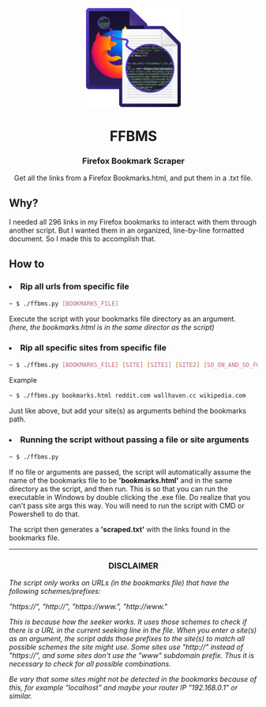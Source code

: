 <div align='center'>
    <img src='logo.png' height='200px' alt="logo"/>
    <h1>FFBMS</h1>
    <h3>Firefox Bookmark Scraper</h3>
    Get all the links from a Firefox Bookmarks.html, and put them in a .txt file.
</div>

## Why?
I needed all 296 links in my Firefox bookmarks to interact with them through another script. But I wanted them in an organized, line-by-line formatted document. So I made this to accomplish that.

## How to
<h3><li>Rip all urls from specific file</li></h3>

```bash
~ $ ./ffbms.py [BOOKMARKS_FILE]
```

<p>Execute the script with your bookmarks file directory as an argument.<br>
<em>(here, the bookmarks.html is in the same director as the script)</em></p>

<h3><li>Rip all specific sites from specific file</li></h3>

```bash
~ $ ./ffbms.py [BOOKMARKS_FILE] [SITE] [SITE1] [SITE2] [SO_ON_AND_SO_FORTH...]
```

<p>Example</p>

```bash
~ $ ./ffbms.py bookmarks.html reddit.com wallhaven.cc wikipedia.com
```

<p>Just like above, but add your site(s) as arguments behind the bookmarks path.</p>

<h3><li>Running the script without passing a file or site arguments</li></h3>

```bash
~ $ ./ffbms.py
```

<p>If no file or arguments are passed, the script will automatically assume the name of the bookmarks file to be <strong>'bookmarks.html'</strong> and in the same directory as the script, and then run. This is so that you can run the executable in Windows by double clicking the .exe file. Do realize that you can't pass site args this way. You will need to run the script with CMD or Powershell to do that.

The script then generates a <strong>'scraped.txt'</strong> with the links found in the bookmarks file.</p>

---

<h3 align='center'>DISCLAIMER</h3>
<p><em>The script only works on URLs (in the bookmarks file) that have the following schemes/prefixes:

"https://", "http://", "https://www.", "http://www."

This is because how the seeker works. It uses those schemes to check if there is a URL in the current seeking line in the file. When you enter a site(s) as an argument, the script adds those prefixes to the site(s) to match all possible schemes the site might use. Some sites use "http://" instead of "https://", and some sites don't use the "www" subdomain prefix. Thus it is necessary to check for all possible combinations.

Be vary that some sites might not be detected in the bookmarks because of this, for example "localhost" and maybe your router IP "192.168.0.1" or similar.</em></p>

